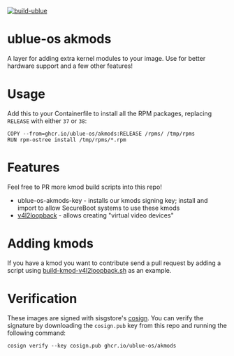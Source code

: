 [![build-ublue](https://github.com/ublue-os/akmods/actions/workflows/build.yml/badge.svg)](https://github.com/ublue-os/akmods/actions/workflows/build.yml)

# ublue-os akmods

A layer for adding extra kernel modules to your image. Use for better hardware support and a few other features!

# Usage

Add this to your Containerfile to install all the RPM packages, replacing `RELEASE` with either `37` or `38`:

    COPY --from=ghcr.io/ublue-os/akmods:RELEASE /rpms/ /tmp/rpms
    RUN rpm-ostree install /tmp/rpms/*.rpm

# Features

Feel free to PR more kmod build scripts into this repo!

- ublue-os-akmods-key - installs our kmods signing key; install and import to allow SecureBoot systems to use these kmods
- [v4l2loopback](https://github.com/umlaeute/v4l2loopback) - allows creating "virtual video devices"

# Adding kmods

If you have a kmod you want to contribute send a pull request by adding a script using [build-kmod-v4l2loopback.sh](https://github.com/ublue-os/akmods/blob/main/build-kmod-v4l2loopback.sh) as an example.

# Verification

These images are signed with sisgstore's [cosign](https://docs.sigstore.dev/cosign/overview/). You can verify the signature by downloading the `cosign.pub` key from this repo and running the following command:

    cosign verify --key cosign.pub ghcr.io/ublue-os/akmods

